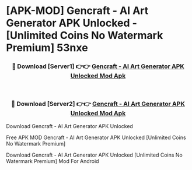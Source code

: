 # [APK-MOD] Gencraft - AI Art Generator APK Unlocked - [Unlimited Coins No Watermark Premium] 53nxe



<div align="center">
<h3>🔴 Download [Server1] 👉👉 <a href="https://momento.my/?title=Gencraft_-_AI_Art_Generator_APK_Unlocked">Gencraft - AI Art Generator APK Unlocked Mod Apk</a></h3><br>

<h3>🔴 Download [Server2] 👉👉 <a href="https://momento.my/?title=Gencraft_-_AI_Art_Generator_APK_Unlocked">Gencraft - AI Art Generator APK Unlocked Mod Apk</a></h3>
</div>



Download Gencraft - AI Art Generator APK Unlocked 

Free APK MOD Gencraft - AI Art Generator APK Unlocked [Unlimited Coins No Watermark Premium]

Download Gencraft - AI Art Generator APK Unlocked [Unlimited Coins No Watermark Premium] Mod For Android
